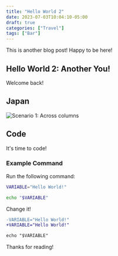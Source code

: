 ```yaml
---
title: "Hello World 2"
date: 2023-07-03T10:04:10-05:00
draft: true
categories: ["Travel"]
tags: ["Bar"]
---
```


This is another blog post! Happy to be here!

<!--more-->

## Hello World 2: Another You!

Welcome back!

## Japan

![Scenario 1: Across columns](/images/nagoya-castle.jpg)

## Code

It's time to code!

###  Example Command

Run the following command:

```bash
VARIABLE="Hello World!"

echo "$VARIABLE"
```

Change it!

```diff
-VARIABLE="Hello World!"
+VARIABLE="Hello World!"

echo "$VARIABLE"
```

Thanks for reading!
